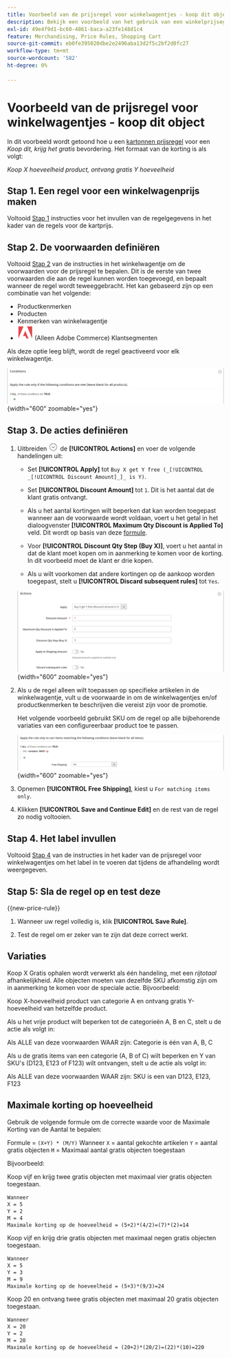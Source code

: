 ```yaml
---
title: Voorbeeld van de prijsregel voor winkelwagentjes - koop dit object
description: Bekijk een voorbeeld van het gebruik van een winkelprijsegel om een koop-dit-krijgen-die bevordering aan te bieden.
exl-id: 49e4f9d1-bc60-4861-baca-a23fe148d1c4
feature: Merchandising, Price Rules, Shopping Cart
source-git-commit: eb0fe395020dbe2e2496aba13d2f5c2bf2d0fc27
workflow-type: tm+mt
source-wordcount: '582'
ht-degree: 0%

---
```


# Voorbeeld van de prijsregel voor winkelwagentjes - koop dit object

In dit voorbeeld wordt getoond hoe u een [kartonnen prijsregel](price-rules-cart.md) voor een _Koop dit, krijg het gratis_ bevordering. Het formaat van de korting is als volgt:

_Koop X hoeveelheid product, ontvang gratis Y hoeveelheid_

## Stap 1. Een regel voor een winkelwagenprijs maken

Voltooid [Stap 1](price-rules-cart.md) instructies voor het invullen van de regelgegevens in het kader van de regels voor de kartprijs.

## Stap 2. De voorwaarden definiëren

Voltooid [Stap 2](price-rules-cart.md) van de instructies in het winkelwagentje om de voorwaarden voor de prijsregel te bepalen. Dit is de eerste van twee voorwaarden die aan de regel kunnen worden toegevoegd, en bepaalt wanneer de regel wordt teweeggebracht. Het kan gebaseerd zijn op een combinatie van het volgende:

- Productkenmerken
- Producten
- Kenmerken van winkelwagentje
- ![Adobe Commerce](../assets/adobe-logo.svg) (Alleen Adobe Commerce) Klantsegmenten

Als deze optie leeg blijft, wordt de regel geactiveerd voor elk winkelwagentje.

![Wisselkoersregel - voorwaarde](./assets/buy-x-get-y-condition-default.png){width="600" zoomable="yes"}

## Stap 3. De acties definiëren

1. Uitbreiden ![Expansiekiezer](../assets/icon-display-expand.png) de **[!UICONTROL Actions]** en voer de volgende handelingen uit:

   - Set **[!UICONTROL Apply]** tot `Buy X get Y free (_[!UICONTROL _[!UICONTROL Discount Amount]_]_ is Y)`.

   - Set **[!UICONTROL Discount Amount]** tot `1`. Dit is het aantal dat de klant gratis ontvangt.

   - Als u het aantal kortingen wilt beperken dat kan worden toegepast wanneer aan de voorwaarde wordt voldaan, voert u het getal in het dialoogvenster **[!UICONTROL Maximum Qty Discount is Applied To]** veld. Dit wordt op basis van deze [formule](#maximum-quantity-discount).

   - Voor **[!UICONTROL Discount Qty Step (Buy X)]**, voert u het aantal in dat de klant moet kopen om in aanmerking te komen voor de korting. In dit voorbeeld moet de klant er drie kopen.

   - Als u wilt voorkomen dat andere kortingen op de aankoop worden toegepast, stelt u **[!UICONTROL Discard subsequent rules]** tot `Yes`.

   ![Regel voor winkelprijzen - koop 3 krijgt 1 gratis](./assets/buy-3-get-1-actions.png){width="600" zoomable="yes"}

1. Als u de regel alleen wilt toepassen op specifieke artikelen in de winkelwagentje, vult u de voorwaarde in om de winkelwagentjes en/of productkenmerken te beschrijven die vereist zijn voor de promotie.

   Het volgende voorbeeld gebruikt SKU om de regel op alle bijbehorende variaties van een configureerbaar product toe te passen.

   ![Winkelprijsregel - voorwaarde voor winkelwagentjes](./assets/buy-3-get-1-actions-condition.png){width="600" zoomable="yes"}

1. Opnemen **[!UICONTROL Free Shipping]**, kiest u `For matching items only`.

1. Klikken **[!UICONTROL Save and Continue Edit]** en de rest van de regel zo nodig voltooien.

## Stap 4. Het label invullen

Voltooid [Stap 4](price-rules-cart.md) van de instructies in het kader van de prijsregel voor winkelwagentjes om het label in te voeren dat tijdens de afhandeling wordt weergegeven.

## Stap 5: Sla de regel op en test deze

{{new-price-rule}}

1. Wanneer uw regel volledig is, klik **[!UICONTROL Save Rule]**.

1. Test de regel om er zeker van te zijn dat deze correct werkt.

## Variaties

Koop X Gratis ophalen wordt verwerkt als één handeling, met een _rijtotaal_ afhankelijkheid. Alle objecten moeten van dezelfde SKU afkomstig zijn om in aanmerking te komen voor de speciale actie. Bijvoorbeeld:

Koop X-hoeveelheid product van categorie A en ontvang gratis Y-hoeveelheid van hetzelfde product.

Als u het vrije product wilt beperken tot de categorieën A, B en C, stelt u de actie als volgt in:

Als ALLE van deze voorwaarden WAAR zijn: Categorie is één van A, B, C

Als u de gratis items van een categorie (A, B of C) wilt beperken en Y van SKU&#39;s (D123, E123 of F123) wilt ontvangen, stelt u de actie als volgt in:

Als ALLE van deze voorwaarden WAAR zijn: SKU is een van D123, E123, F123

## Maximale korting op hoeveelheid

Gebruik de volgende formule om de correcte waarde voor de Maximale Korting van de Aantal te bepalen:

Formule = `(X+Y) * (M/Y)`
Wanneer
`X` = aantal gekochte artikelen
`Y` = aantal gratis objecten
`M` = Maximaal aantal gratis objecten toegestaan

Bijvoorbeeld:

Koop vijf en krijg twee gratis objecten met maximaal vier gratis objecten toegestaan.

    Wanneer
    X = 5
    Y = 2
    M = 4
    Maximale korting op de hoeveelheid = (5+2)*(4/2)=(7)*(2)=14

Koop vijf en krijg drie gratis objecten met maximaal negen gratis objecten toegestaan.

    Wanneer
    X = 5
    Y = 3
    M = 9
    Maximale korting op de hoeveelheid = (5+3)*(9/3)=24

Koop 20 en ontvang twee gratis objecten met maximaal 20 gratis objecten toegestaan.

    Wanneer
    X = 20
    Y = 2
    M = 20
    Maximale korting op de hoeveelheid = (20+2)*(20/2)=(22)*(10)=220
